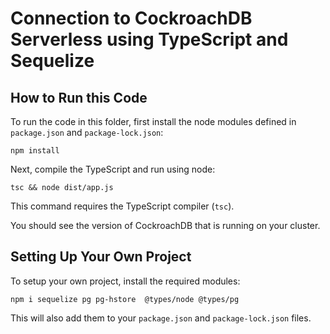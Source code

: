 # Connection to CockroachDB Serverless using TypeScript and Sequelize

## How to Run this Code

To run the code in this folder, first install the node modules defined in `package.json` and `package-lock.json`:

```
npm install
```

Next, compile the TypeScript and run using node:


```
tsc && node dist/app.js
```

This command requires the TypeScript compiler (`tsc`).

You should see the version of CockroachDB that is running on your cluster.

## Setting Up Your Own Project

To setup your own project, install the required modules:

```
npm i sequelize pg pg-hstore  @types/node @types/pg
```

This will also add them to your `package.json` and `package-lock.json` files.